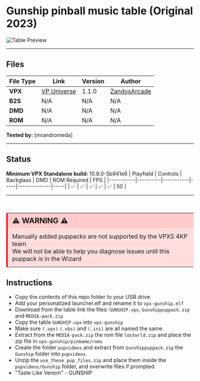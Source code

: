 # Gunship pinball music table (Original 2023)

![Table Preview](../../images/vpx-gunship-preview.jpg)

---

## Files
| File Type | Link | Version | Author | 
|-----------|--------|----------|--------------|
| **VPX** | [VP Universe](https://vpuniverse.com/files/file/15778-gunship-pinball-music-table-with-pup-pack/) | 1.1.0 | [ZandysArcade](https://vpuniverse.com/profile/57949-zandysarcade/) |
| **B2S** | N/A | N/A | N/A |
| **DMD** | N/A | N/A | N/A |
| **ROM** | N/A | N/A | N/A |

**Tested by:** [mrandromeda]

---

## Status 
**Minimum VPX Standalone build:** 10.8.0-5b941e6
| Playfield | Controls | Backglass | DMD | ROM Required | FPS | 
|-----------|----------|-----------|-----|--------------|-----|
| :white_check_mark: | :white_check_mark: | :white_check_mark: | :white_check_mark: | :white_check_mark: | 50 |

---

<br>

<table>
  <tr>
    <td style="background-color: #FFDDDD; padding: 0; border-left: 4px solid #FF0000;">
      <div style="padding: 8px 12px; background-color: #FFCCCB; font-weight: bold;font-size: 20px;">
        <strong>⚠️ WARNING ⚠️</strong>
      </div>
      <div style="padding: 12px 12px 12px 12px;">
        Manually added puppacks are not supported by the VPXS 4KP team<br>We will not be able to help you diagnose issues until this puppack is in the Wizard
      </div>
    </td>
  </tr>
</table>

## Instructions
- Copy the contents of this repo folder to your USB drive
- Add your personalized launcher.elf and rename it to `vpx-gunship.elf`
- Download from the table link the files: `GUNSHIP.vpx`, `Gunshippuppack.zip` and `MEDIA-pack.zip`
- Copy the table `GUNSHIP.vpx` into `vpx-gunship`
- Make sure `(.vpx)` `(.vbs)` and `(.ini)` are all named the same.
- Extract from the `MEDIA-pack.zip` the rom file `lostwrld.zip` and place the zip file in `vpx-gunship/pinmame/roms`
- Create the folder `pupvideos` and extract from `Gunshippuppack.zip` the `Gunship` folder into `pupvideos`.
- Unzip the `use_these_pup_files.zip` and place them inside the `pupvideos/Gunship` folder, and overwrite files if prompted.
- "Taste Like Venom" - GUNSHIP

